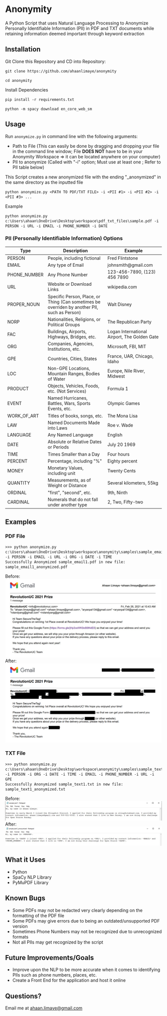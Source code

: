 # Anonymity
A Python Script that uses Natural Language Processing to Anonymize Personally Identifiable Information (PII) in PDF and TXT documents while retaining information deemed important through keyword extraction

## Installation
Git Clone this Repository and CD into Repository:
```
git clone https://github.com/ahaanlimaye/anonymity
```
```
cd anonymity
```
Install Dependencies
```
pip install -r requirements.txt
```
```
python -m spacy download en_core_web_sm
```

## Usage
Run `anonymize.py` in command line with the following arguments:
- Path to File (This can easily be done by dragging and dropping your file in the command line window; File **DOES NOT** have to be in your Anonymity Workspace => it can be located anywhere on your computer)
- PII to anonymize (Called with "-i" option; Must use at least one ; Refer to PII table below)

This Script creates a new anonymized file with the ending "_anonymized" in the same directory as the inputted file
```
python anonymize.py <PATH TO PDF/TXT FILE> -i <PII #1> -i <PII #2> -i <PII #3> ...
```
Example
```
python anonymize.py c:\Users\ahaan\OneDrive\Desktop\workspace\pdf_txt_files\sample.pdf -i PERSON -i URL -i EMAIL -i PHONE_NUMBER -i DATE
```

### PII (Personally Identifiable Information) Options
Type | Description | Example 
--- | --- | --- 
PERSON | People, including fictional | Fred Flintstone
EMAIL | Any type of Email | johnsmith<span></span>@gmail.com
PHONE_NUMBER | Any Phone Number | 123-456-7890, (123) 456 7890
URL | Website or Download Links | wikipedia.com
PROPER_NOUN | Specific Person, Place, or Thing (Can sometimes be overriden by another PII, such as Person) | Walt Disney
NORP | Nationalities, Religions, or Political Groups | The Republican Party
FAC | Buildings, Airports, Highways, Bridges, etc. | Logan International Airport, The Golden Gate
ORG | Companies, Agencies, Institutions, etc. | Microsoft, FBI, MIT
GPE | Countries, Cities, States | France, UAR, Chicago, Idaho
LOC | Non-GPE Locations, Mountain Ranges, Bodies of Water | Europe, Nile River, Midwest
PRODUCT | Objects, Vehicles, Foods, etc. (Not Services) | Formula 1
EVENT | Named Hurricanes, Battles, Wars, Sports Events, etc. | Olympic Games
WORK_OF_ART | Titles of books, songs, etc. | The Mona Lisa
LAW | Named Documents Made into Laws | Roe v. Wade
LANGUAGE | Any Named Language | English
DATE | Absolute or Relative Dates or Periods | July 20 1969
TIME | Times Smaller than a Day | Four hours
PERCENT | Percentage, including "%" | Eighty percent
MONEY | Monetary Values, including unit | Twenty Cents
QUANTITY | Measurements, as of Weight or Distance | Several kilometers, 55kg
ORDINAL | "first", "second", etc. | 9th, Ninth
CARDINAL | Numerals that do not fall under another type | 2, Two, Fifty-two

## Examples
### PDF File
```
>>> python anonymize.py c:\Users\ahaan\OneDrive\Desktop\workspace\anonymity\samples\sample_email1.pdf -i PERSON -i EMAIL -i URL -i ORG -i DATE -i TIME    
Successfully Anonymized sample_email1.pdf in new file: sample_email1_anonymized.pdf
```
Before:
![PDF Before Anonymization](samples/pdf_before_img1.jpg)
After:
![PDF After Anonymization](samples/pdf_after_img1.jpg)

### TXT File
```
>>> python anonymize.py c:\Users\ahaan\OneDrive\Desktop\workspace\anonymity\samples\sample_text1.txt -i PERSON -i ORG -i DATE -i TIME -i EMAIL -i PHONE_NUMBER -i URL -i GPE
Successfully Anonymized sample_text1.txt in new file: sample_text1_anonymized.txt
```
Before:
![TXT Before Anonymization](samples/txt_before_img1.jpg)
After:
![TXT After Anonymization](samples/txt_after_img1.jpg)

## What it Uses
- Python
- SpaCy NLP Library
- PyMuPDF Library

## Known Bugs
- Some PDFs may not be redacted very clearly depending on the formatting of the PDF file
- Some PDFs may give errors due to being an outdated/unsupported PDF version
- Sometimes Phone Numbers may not be recognized due to unrecognized formats
- Not all PIIs may get recognized by the script

## Future Improvements/Goals
- Improve upon the NLP to be more accurate when it comes to identifying PIIs such as phone numbers, places, etc.
- Create a Front End for the application and host it online

## Questions?
Email me at ahaan.limaye@gmail.com
